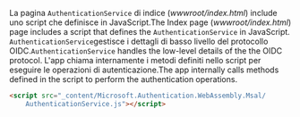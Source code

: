 <span data-ttu-id="4cab1-101">La pagina `AuthenticationService` di indice (*wwwroot/index.html*) include uno script che definisce in JavaScript.</span><span class="sxs-lookup"><span data-stu-id="4cab1-101">The Index page (*wwwroot/index.html*) page includes a script that defines the `AuthenticationService` in JavaScript.</span></span> <span data-ttu-id="4cab1-102">`AuthenticationService`gestisce i dettagli di basso livello del protocollo OIDC.</span><span class="sxs-lookup"><span data-stu-id="4cab1-102">`AuthenticationService` handles the low-level details of the the OIDC protocol.</span></span> <span data-ttu-id="4cab1-103">L'app chiama internamente i metodi definiti nello script per eseguire le operazioni di autenticazione.</span><span class="sxs-lookup"><span data-stu-id="4cab1-103">The app internally calls methods defined in the script to perform the authentication operations.</span></span>

```html
<script src="_content/Microsoft.Authentication.WebAssembly.Msal/
    AuthenticationService.js"></script>
```
